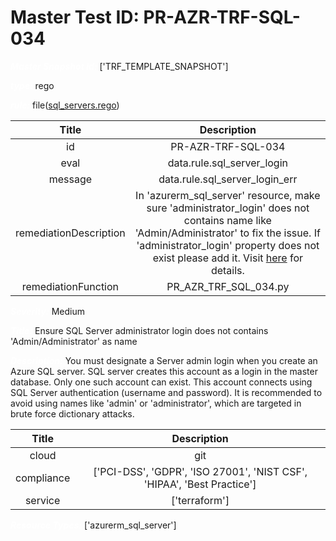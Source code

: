 



# Master Test ID: PR-AZR-TRF-SQL-034


***<font color="white">Master Snapshot Id:</font>*** ['TRF_TEMPLATE_SNAPSHOT']

***<font color="white">type:</font>*** rego

***<font color="white">rule:</font>*** file([sql_servers.rego])  
  
  
  
  

|Title|Description|
| :---: | :---: |
|id|PR-AZR-TRF-SQL-034|
|eval|data.rule.sql_server_login|
|message|data.rule.sql_server_login_err|
|remediationDescription|In 'azurerm_sql_server' resource, make sure 'administrator_login' does not contains name like 'Admin/Administrator' to fix the issue. If 'administrator_login' property does not exist please add it. Visit <a href='https://registry.terraform.io/providers/hashicorp/azurerm/latest/docs/resources/mssql_server#administrator_login' target='_blank'>here</a> for details.|
|remediationFunction|PR_AZR_TRF_SQL_034.py|


***<font color="white">Severity:</font>*** Medium

***<font color="white">Title:</font>*** Ensure SQL Server administrator login does not contains 'Admin/Administrator' as name

***<font color="white">Description:</font>*** You must designate a Server admin login when you create an Azure SQL server. SQL server creates this account as a login in the master database. Only one such account can exist. This account connects using SQL Server authentication (username and password). It is recommended to avoid using names like 'admin' or 'administrator', which are targeted in brute force dictionary attacks.  
  
  

|Title|Description|
| :---: | :---: |
|cloud|git|
|compliance|['PCI-DSS', 'GDPR', 'ISO 27001', 'NIST CSF', 'HIPAA', 'Best Practice']|
|service|['terraform']|


***<font color="white">Resource Types:</font>*** ['azurerm_sql_server']


[sql_servers.rego]: https://github.com/prancer-io/prancer-compliance-test/tree/master/azure/terraform/sql_servers.rego
